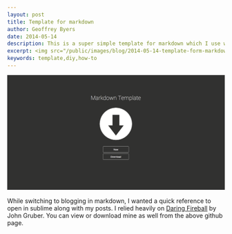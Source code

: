 ```yaml
---
layout: post
title: Template for markdown
author: Geoffrey Byers
date: 2014-05-14
description: This is a super simple template for markdown which I use with Jekyll.
excerpt: <img src="/public/images/blog/2014-05-14-template-form-markdown.png">
keywords: template,diy,how-to
---
```


[![Markdown Template](/public/images/blog/2014-05-14-template-form-markdown.png)](http://geoffreybyers.github.io/markdown-template/)

While switching to blogging in markdown, I wanted a quick reference to open in sublime along with my posts.  I relied heavily on [Daring Fireball](http://daringfireball.net/projects/markdown/) by John Gruber.  You can view or download mine as well from the above github page.